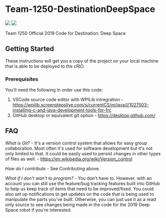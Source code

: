 # Team-1250-DestinationDeepSpace
[![](https://img.shields.io/github/issues-raw/FRC-1250/Team-1250-DestinationDeepSpace.svg?style=for-the-badge)](https://github.com/FRC-1250/Team-1250-DestinationDeepSpace/issues) [![](https://img.shields.io/github/issues-pr-raw/FRC-1250/Team-1250-DestinationDeepSpace.svg?style=for-the-badge)](https://github.com/FRC-1250/Team-1250-DestinationDeepSpace/pulls)

Team 1250 Official 2019 Code for Destination: Deep Space

## Getting Started

These instructions will get you a copy of the project on your local machine that is able to be deployed to the cRIO. 

### Prerequisites

You'll need the following in order use this code:
1) VSCode source code editor with WPILib intregration - https://wpilib.screenstepslive.com/s/currentCS/m/java/l/1027503-installing-c-and-java-development-tools-for-frc
2) GitHub desktop or equivalent git option - https://desktop.github.com/

## FAQ
*What is Git*? - It's a version control system that allows for easy group collaboration. Most often it's used for software development but it's not only limited to that. It could be easily used to persist changes in other types of files as well. - https://en.wikipedia.org/wiki/Version_control

*How do I contribute* - See Contributing above.

*What if I don't wan't to program?* - You don't have to. However, with an account you can still use the feature/bug tracking features built into GitHub to help us keep track of items that need to be improved/fixed. You could also set up notifications to get updates on the code that is being used to manipulate the parts you've built. Otherwise, you can just use it as a read only source to see changes being made in the code for the 2019 Deep Space robot if you're interested.
